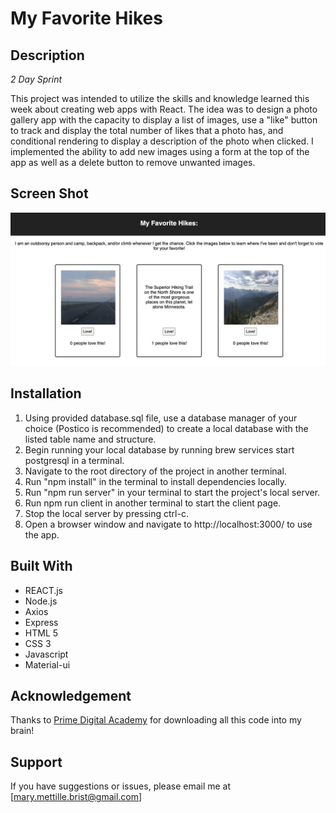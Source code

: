 # My Favorite Hikes

## Description

_2 Day Sprint_

This project was intended to utilize the skills and knowledge learned this week about creating web apps with React. The idea was to design a photo gallery app with the capacity to display a list of images, use a "like" button to track and display the total number of likes that a photo has, and conditional rendering to display a description of the photo when clicked. I implemented the ability to add new images using a form at the top of the app as well as a delete button to remove unwanted images.

## Screen Shot
![Image of a gallery of images of different hikes](./reverse_side.png)

## Installation

1. Using provided database.sql file, use a database manager of your choice (Postico is recommended) to create a local database with the listed table name and structure.
2. Begin running your local database by running brew services start postgresql in a terminal.
3. Navigate to the root directory of the project in another terminal.
4. Run "npm install" in the terminal to install dependencies locally.
5. Run "npm run server" in your terminal to start the project's local server.
6. Run npm run client in another terminal to start the client page.
7. Stop the local server by pressing ctrl-c.
8. Open a browser window and navigate to http://localhost:3000/ to use the app.

## Built With
- REACT.js
- Node.js
- Axios
- Express
- HTML 5
- CSS 3
- Javascript
- Material-ui

## Acknowledgement
Thanks to [Prime Digital Academy](www.primeacademy.io) for downloading all this code into my brain!

## Support
If you have suggestions or issues, please email me at [mary.mettille.brist@gmail.com]
